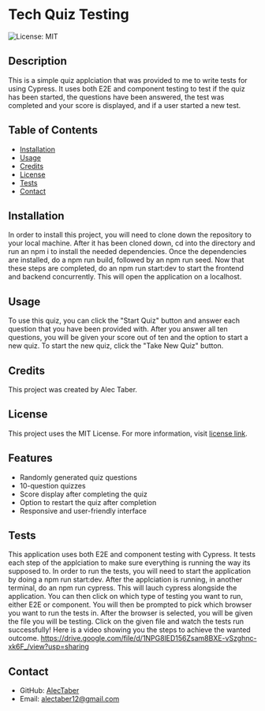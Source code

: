 # Tech Quiz Testing
  ![License: MIT](https://img.shields.io/badge/License-MIT-green.svg)
## Description 

This is a simple quiz applciation that was provided to me to write tests for using Cypress. It uses both E2E and component testing to test if the quiz has been started, the questions have been answered, the test was completed and your score is displayed, and if a user started a new test.

## Table of Contents

- [Installation](#installation)
- [Usage](#usage)
- [Credits](#credits)
- [License](#license)
- [Tests](#tests)
- [Contact](#contact)

## Installation

In order to install this project, you will need to clone down the repository to your local machine. After it has been cloned down, cd into the directory and run an npm i to install the needed dependencies. Once the dependencies are installed, do a npm run build, followed by an npm run seed. Now that these steps are completed, do an npm run start:dev to start the frontend and backend concurrently. This will open the application on a localhost.

## Usage

To use this quiz, you can click the "Start Quiz" button and answer each question that you have been provided with. After you answer all ten questions, you will be given your score out of ten and the option to start a new quiz. To start the new quiz, click the "Take New Quiz" button.

## Credits

This project was created by Alec Taber.

## License
  
  This project uses the MIT License. For more information, visit [license link](https://opensource.org/licenses/MIT).

## Features

- Randomly generated quiz questions
- 10-question quizzes
- Score display after completing the quiz
- Option to restart the quiz after completion
- Responsive and user-friendly interface

## Tests

This application uses both E2E and component testing with Cypress. It tests each step of the applciation to make sure everything is running the way its supposed to. In order to run the tests, you will need to start the application by doing a npm run start:dev. After the applciation is running, in another terminal, do an npm run cypress. This will lauch cypress alongside the application. You can then click on which type of testing you want to run, either E2E or component. You will then be prompted to pick which browser you want to run the tests in. After the browser is selected, you will be given the file you will be testing. Click on the given file and watch the tests run successfully! Here is a video showing you the steps to achieve the wanted outcome. https://drive.google.com/file/d/1NPG8lED156Zsam8BXE-vSzghnc-xk6F_/view?usp=sharing 

## Contact

- GitHub: [AlecTaber](https://github.com/AlecTaber)
- Email: [alectaber12@gmail.com](mailto:alectaber12@gmail.com)

